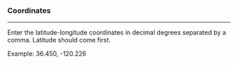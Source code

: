 ### Coordinates

---

Enter the latitude-longitude coordinates in decimal degrees separated by a comma. Latitude should come first.

Example: 36.450, -120.226




